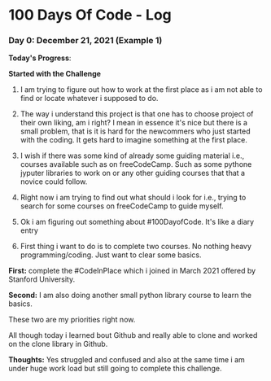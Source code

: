 # 100 Days Of Code - Log

### Day 0: December 21, 2021 (Example 1)
<!-- ##### (delete me or comment me out) -->

**Today's Progress**:

**Started with the Challenge**

1.  I am trying to figure out how to work at the first place as i am not able to find or locate whatever i supposed to do.

2. The way i understand this project is that one has to choose project of their own liking, am i right? 
I mean in essence it's nice but there is a small problem, that is it is hard for the newcommers who just started with the coding. It gets hard to imagine something at the first place.

3. I wish if there was some kind of already some guiding material i.e., courses available such as on freeCodeCamp.
Such as some pythone jyputer libraries to work on or any other guiding courses that that a novice could follow. 

4. Right now i am trying to find out what should i look for i.e., trying to search for some courses on freeCodeCamp to guide myself.

5. Ok i am figuring out something about #100DayofCode. It's like a diary entry 

6. First thing i want to do is to complete two courses. No nothing heavy programming/coding. Just want to clear some basics. 

**First:** complete the #CodeInPlace which i joined in March 2021 offered by Stanford University. 

**Second:** I am also doing another small python library course to learn the basics.

These two are my priorities right now.

All though today i learned bout Github and really able to clone and worked on the clone library in Github.

 <!-- Fixed CSS, worked on canvas functionality for the app. -->

**Thoughts:** Yes struggled and confused and also at the same time i am under huge work load but still going to complete this challenge.

<!-- I really struggled with CSS, but, overall, I feel like I am slowly getting better at it. Canvas is still new for me, but I managed to figure out some basic functionality. -->

<!-- **Link to work:** [Calculator App](http://www.example.com) -->

<!-- ### Day 0: February 30, 2016 (Example 2)
##### (delete me or comment me out)

**Today's Progress**: Fixed CSS, worked on canvas functionality for the app.

**Thoughts**: I really struggled with CSS, but, overall, I feel like I am slowly getting better at it. Canvas is still new for me, but I managed to figure out some basic functionality.

**Link(s) to work**: [Calculator App](http://www.example.com)


### Day 1: June 27, Monday

**Today's Progress**: I've gone through many exercises on FreeCodeCamp.

**Thoughts** I've recently started coding, and it's a great feeling when I finally solve an algorithm challenge after a lot of attempts and hours spent.

**Link(s) to work**
1. [Find the Longest Word in a String](https://www.freecodecamp.com/challenges/find-the-longest-word-in-a-string)
2. [Title Case a Sentence](https://www.freecodecamp.com/challenges/title-case-a-sentence) -->
